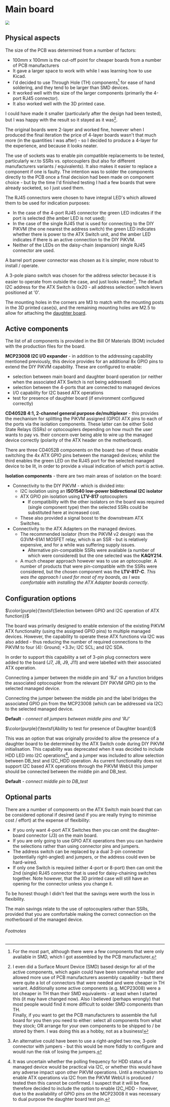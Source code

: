 # Main board

<img src="./Images/Main_board_TH_socket_v1.png" style="zoom:80%;" />

## Physical aspects

The size of the PCB was determined from a number of factors:

- 100mm x 100mm is the cut-off point for cheaper boards from a number of PCB manufacturers
- It gave a larger space to work with while I was learning how to use Kicad.
- I'd decided to use Through Hole (TH) components[^1] for ease of hand soldering, and they tend to be larger than SMD devices.
- It worked well with the size of the larger components (primarily the 4-port RJ45 connector).
- It also worked well with the 3D printed case.

I could have made it smaller (particularly after the design had been tested), but I was happy with the result so it stayed as it was[^2].

The original boards were 2-layer and worked fine, however when I produced the final iteration the price of 4-layer boards wasn't that much more (in the quantities I was after) - so I decided to produce a 4-layer for the experience, and because it looks neater.

The use of sockets was to enable pin compatible replacements to be tested, particularly w.r.to SSRs vs. optocouplers (but also for different manufacturers variants / equivalents). It also makes it easier to replace a component if one is faulty. The intention was to solder the components directly to the PCB once a final decision had been made on component choice - but by the time I'd finished testing I had a few boards that were already socketed, so I just used them.

The RJ45 connectors were chosen to have integral LED's which allowed them to be used for indication purposes:

- In the case of the 4-port RJ45 connector the green LED indicates if the port is selected (the amber LED is not used);
- In the case of the single RJ45 that is used for connecting to the DIY PiKVM (the one nearest the address switch) the green LED indicates whether there is power to the ATX Switch unit, and the amber LED indicates if there is an active connection to the DIY PiKVM.
- Neither of the LEDs on the daisy-chain (expansion) single RJ45 connector are used.

A barrel port power connector was chosen as it is simpler, more robust to install / operate.

A 3-pole piano switch was chosen for the address selector because it is easier to operate from outside the case, and just looks neater[^3]. The default I2C address for the ATX Switch is 0x20 - all address selection switch levers positioned at '0'.

The mounting holes in the corners are M3 to match with the mounting posts in the 3D printed case(s), and the remaining mounting holes are M2.5 to allow for attaching the [daughter board](../Daughter_board/README.md).



## Active components

The list of all components is provided in the Bill Of Materials (BOM) included with the production files for the board. 

**MCP23008 I2C I/O expander** - in addition to the addressing capability mentioned previously, this device provides for an additional 8x GPIO pins to extend the DIY PiKVM capability. These are configured to enable:

- selection between main board and daughter board operation (or neither when the associated ATX Switch is not being addressed)
- selection between the 4-ports that are connected to managed devices
- I/O capability for I2C based ATX operations
- test for presence of daughter board (if environment configured correctly)

**CD4052B 4:1, 2-channel general purpose de/multiplexor** - this provides the mechanism for splitting the PiKVM assigned (GPIO) ATX pins to each of the ports via the isolation components. These latter can be either Solid State Relays (SSRs) or optocouplers depending on how much the user wants to pay vs. their concern over being able to wire up the managed device correctly (polarity of the ATX header on the motherboard).

There are three CD4052B components on the board: two of these enable switching the 4x ATX GPIO pins between the managed devices; whilst the third enables the green LED on the RJ45 port for the selected managed device to be lit, in order to provide a visual indication of which port is active.

**Isolation components** - there are two main areas of isolation on the board: 

- Connectivity to the DIY PiKVM - which is divided into:
  - I2C isolation using an **ISO1540 low-power bidirectional I2C isolator**
  - ATX GPIO pin isolation using **LTV-817** optocouplers
    - If compatibility with the other isolators on the board was required (single component type) then the selected SSRs could be substituted here at increased cost.
  - These also provided a signal boost to the downstream ATX Switches.
- Connectivity to the ATX Adapters on the managed devices.
  - The recommended isolator (from the PiKVM v2 design) was the G3VM-61A1 MOSFET relay, which is an SSR - but is relatively expensive, and for a while was suffering supply issues.
    - Alternative pin-compatible SSRs were available (a number of which were considered) but the one selected was the **KAQY214**.
  - A much cheaper approach however was to use an optocoupler. A number of products that were pin-compatible with the SSRs were considered, but the chosen component was the **LTV-817-C**. *This was the approach I used for most of my boards, as I was comfortable with installing the ATX Adapter boards correctly*.



## Configuration options

$\color{purple}{\textsf{Selection between GPIO and I2C operation of ATX function}}$

The board was primarily designed to enable extension of the existing PiKVM ATX functionality (using the assigned GPIO pins) to multiple managed devices. However, the capability to operate these ATX functions via I2C was also added - thus reducing the number of required connections to the PiKVM to four (4): Ground; +3.3v; I2C SCL; and I2C SDA.

In order to support this capability a set of 3-pin plug connectors were added to the  board (J7, J8, J9, J11) and were labelled with their associated ATX operation.

Connecting a jumper between the middle pin and 'RJ' on a function bridges the associated optocoupler from the relevant DIY PiKVM GPIO pin to the selected managed device.

Connecting the jumper between the middle pin and the label bridges the associated GPIO pin from the MCP23008 (which can be addressed via I2C) to the selected managed device.

**Default** - *connect all jumpers between middle pins and 'RJ'*

$\color{purple}{\textsf{Ability to test for presence of Daughter board}}$

This was an option that was originally provided to allow the presence of a daughter board to be determined by the ATX Switch code during DIY PiKVM initialisation. This capability was deprecated when it was decided to include HDD LED into I2C operations[^4], and a jumper was included to allow selection between DB_test and I2C_HDD operation. As current functionality does not support I2C based ATX operations through the PiKVM WebUI this jumper should be connected between the middle pin and DB_test.

**Default** - *connect middle pin to DB_test*



## Optional parts

There are a number of components on the ATX Switch main board that can be considered optional if desired (and if you are really trying to minimise cost / effort) at the expense of flexibility:

- If you only want 4-port ATX Switches then you can omit the daughter-board connector (J3) on the main board.
- If you are only going to use GPIO ATX operations then you can hardwire the selections rather than using connector pins and jumpers.
- The address switch can be replaced by a dual 3-pin connector (potentially right-angled) and jumpers, or the address could even be hard-wired.
- If only one Switch is required (either 4-port or 8-port) then can omit the 2nd (single) RJ45 connector that is used for daisy-chaining switches together. Note however, that the 3D printed case will still have an opening for the connector unless you change it.

To be honest though I didn't feel that the savings were worth the loss in flexibility.

The main savings relate to the use of optocouplers rather than SSRs, provided that you are comfortable making the correct connection on the motherboard of the managed device. 



###### Footnotes

[^1]: For the most part, although there were a few components that were only available in SMD, which I got assembled by the PCB manufacturer.
[^2]: I even did a Surface Mount Device (SMD) based design for all of the active components, which again could have been somewhat smaller and allowed more use of PCB manufacturers assembly capability - but there were quite a lot of connectors that were needed and were cheaper in TH variant. Additionally some active components (e.g. MCP23008) were a lot cheaper in TH than their SMD equivalents - at least when I started this (it may have changed now). Also I believed (perhaps wrongly) that most people would find it more difficult to solder SMD components than TH. <br> Finally, if you want to get the PCB manufacturers to assemble the full board for you then you need to either: select all components from what they stock; OR arrange for your own components to be shipped to / be stored by them. I was doing this as a hobby, not as a business!
[^3]: An alternative could have been to use a right-angled two row, 3-pole connector with jumpers - but this would be more fiddly to configure and would run the risk of losing the jumpers.
[^4]: It was uncertain whether the polling frequency for HDD status of a managed device would be practical via I2C, or whether this would have any adverse impact upon other PiKVM operations. Until a mechanism to enable ATX operations via I2C from the PiKVM WebUI is produced / tested then this cannot be confirmed. I suspect that it will be fine, therefore decided to include the option to enable I2C_HDD - however, due to the availability of GPIO pins on the MCP23008 it was necessary to dual purpose the daughter board test pin.